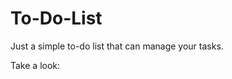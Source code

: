 # To-Do-List
 Just a simple to-do list that can manage your tasks.
 
 Take a look:
 <a href="https://guiuba.github.io/To-Do-List/"></a>
 

